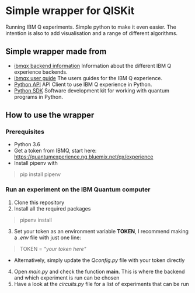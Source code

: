# Simple wrapper for QISKit
Running IBM Q experiments. Simple python to make it even easier. The intention is also to add visualisation and a range of different algorithms. 

## Simple wrapper made from
- [ibmqx backend information](https://github.com/QISKit/ibmqx-backend-information) Information about the different IBM Q experience backends.
- [ibmqx user guide](https://github.com/QISKit/ibmqx-user-guides) The users guides for the IBM Q experience.
- [Python API](https://github.com/QISKit/qiskit-api-py) API Client to use IBM Q experience in Python.
- [Python SDK](https://github.com/QISKit/qiskit-sdk-py) Software development kit for working with quantum programs in Python.

## How to use the wrapper
### Prerequisites 
- Python 3.6
- Get a token from IBMQ, start here: https://quantumexperience.ng.bluemix.net/qx/experience 
- Install pipenv with
> pip install pipenv

### Run an experiment on the IBM Quantum computer
1. Clone this repository
2. Install all the required packages
> pipenv install
3. Set your token as an environment variable **TOKEN**, I recommend making a *.env* file with just one line:
> TOKEN = *"your token here"*
- Alternatively, simply update the *Qconfig.py* file with your token directly
4. Open *main.py* and check the function **main**. This is where the backend and which experiment is run can be chosen
5. Have a look at the *circuits.py* file for a list of experiments that can be run
